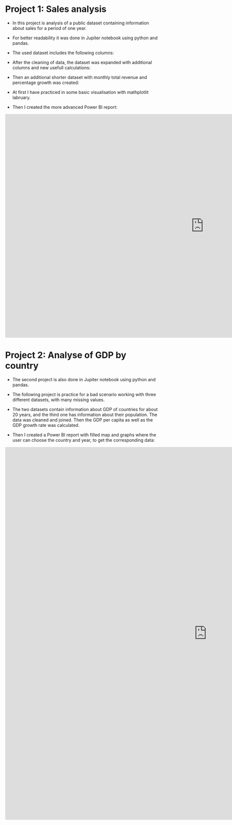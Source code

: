 <html>
  <head>
    <title>Portfilo Data Analyst</title>
  </head>


  <body>
    <h1>
      
  # Project 1: Sales analysis
  * In this project is analysis of a public dataset containing information about sales for a period of one year.
  * For better readability it was done in Jupiter notebook using python and pandas. 
  * The used dataset includes the following columns:


  * After the cleaning of data, the dataset was expanded with additional columns and new usefull calculations:

  * Then an additional shorter dataset with monthly total revenue and percentage growth was created:


  * At first I have practiced in some basic visualisation with mathplotlit labruary.
  * Then I created the more advanced Power BI report:

  
  <iframe title="Report Section" width="1280" height="720" src=
  "https://app.powerbi.com/view?r=eyJrIjoiZGUyMGNmOWItYWZkOC00ZTBkLTg3YTEtMDU4NzA4NmU0YzBiIiwidCI6IjlmODI3MWI0LWVkNzAtNDg4OC1iMmE4LWI5ZGIyNmQxMDE1MCJ9" frameborder="0" allowFullScreen="true"></iframe>
  </h1>
    
  <h2>
      
 # Project 2: Analyse of GDP by country
  * The second project is also done in Jupiter notebook using python and pandas. 
  * The following project is practice for a bad scenario working with three different datasets, with many missing values.
  * The two datasets contain information about GDP of countries for about 20 years, and the third one has information about 
  their population. The data was cleaned and joined. Then the GDP per capita as well as the GDP growth rate was calculated.


  * Then I created a Power BI report with filled map and graphs where the user can choose the country and year, to 
   get the corresponding data:
   <iframe title="Report Section" width="1300" height="1200" src="https://app.powerbi.com/view?r=eyJrIjoiZmZkNjdmYTEtMTMzNC00ZmJhLTg2NjMtMmExNWUxNzM5MzA3IiwidCI6IjlmODI3MWI0LWVkNzAtNDg4OC1iMmE4LWI5ZGIyNmQxMDE1MCJ9" frameborder="0" allowFullScreen="true"></iframe>

  </h2>

  </body>
</html>
